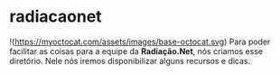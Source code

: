 # radiacaonet
!(https://myoctocat.com/assets/images/base-octocat.svg)
Para poder facilitar as coisas para a equipe da **Radiação.Net**, nós criamos esse diretório. Nele nós iremos disponibilizar alguns recursos e dicas.
